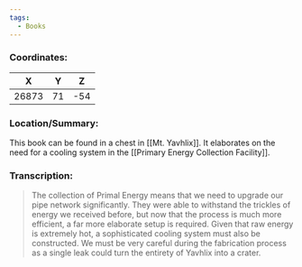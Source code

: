 ```yaml
---
tags:
  - Books
---
```


### Coordinates:
| **X** | **Y**| **Z** |
|:-----:|:----:|:-----:|
|26873  |71   |-54  |

### Location/Summary:
This book can be found in a chest in [[Mt. Yavhlix]]. It elaborates on the need for a cooling system in the [[Primary Energy Collection Facility]].

### Transcription:
> The collection of Primal Energy means that we need to upgrade our pipe network significantly. They were able to withstand the trickles of energy we received before, but now that the process is much more efficient, a far more elaborate setup is required. Given that raw energy is extremely hot, a sophisticated cooling system must also be constructed. We must be very careful during the fabrication process as a single leak could turn the entirety of Yavhlix into a crater.

